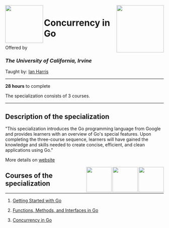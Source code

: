 <a href="https://www.coursera.org/specializations/google-golang">
<img src="/img/Programming%20with%20Google%20Go%20Specialization%20logo.avif" width="150" height="150" align="right">
</a>

<img src="https://upload.wikimedia.org/wikipedia/commons/8/8f/University_of_California%2C_Irvine_logo.svg" width="120" height="120" align="left">

# Concurrency in Go

Offered by 
### *The University of California, Irvine*

Taught by: [Ian Harris](https://www.coursera.org/instructor/ianharris)

---

**28 hours** to complete

The specialization consists of 3 courses. 

---

## Description of the specialization

"This specialization introduces the Go programming language from Google and provides learners with an overview of Go's special features. Upon completing the three-course sequence, learners will have gained the knowledge and skills needed to create concise, efficient, and clean applications using Go."

More details on [website](https://www.coursera.org/specializations/google-golang)

<img src="/img/Concurrency_in_Go_logo.avif" width="80" height="80" align="right"> 
<img src="/img/Functions,%20Methods,%20and%20Interfaces%20in%20Go%20logo.avif" width="80" height="80" align="right"> 
<img src="/img/Getting%20Started%20with%20Go%20logo.avif" width="80" height="80" align="right"> 

## Courses of the specialization

---

1. [Getting Started with Go](./Getting%20Started%20with%20Go)

2. [Functions, Methods, and Interfaces in Go](./Functions,%20Methods,%20and%20Interfaces%20in%20Go)

3. [Concurrency in Go](./Concurrency%20in%20Go)
